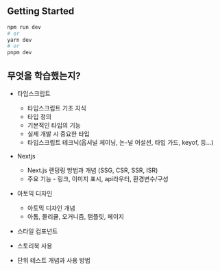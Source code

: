 
## Getting Started

```bash
npm run dev
# or
yarn dev
# or
pnpm dev
```


## 무엇을 학습했는지?

- 타입스크립트 
  - 타입스크립트 기초 지식
  - 타입 정의
  - 기본적인 타입의 기능
  - 실제 개발 시 중요한 타입
  - 타입스크립트 테크닉(옵셔널 체이닝, 논-널 어설션, 타입 가드, keyof, 등...)
    
- Nextjs
  - Next.js 랜덩링 방법과 개념 (SSG, CSR, SSR, ISR)
  - 주요 기능 - 링크, 이미지 표시, api라우터, 환경변수/구성

- 아토믹 디자인 
  - 아토믹 디자인 개념
  - 아톰, 몰리큘, 오거니즘, 탬플릿, 페이지
 
- 스타일 컴포넌트

- 스토리북 사용

- 단위 테스트 개념과 사용 방법



